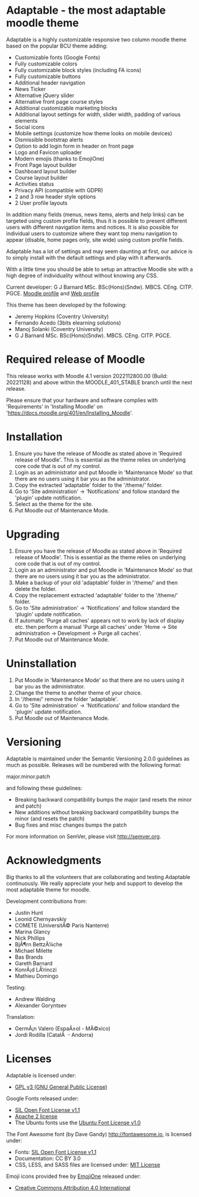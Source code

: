 Adaptable - the most adaptable moodle theme
===========================================

Adaptable is a highly customizable responsive two column moodle theme based on the popular BCU theme adding:

- Customizable fonts (Google Fonts)
- Fully customizable colors
- Fully customizable block styles (including FA icons)
- Fully customizable buttons
- Additional header navigation
- News Ticker
- Alternative jQuery slider
- Alternative front page course styles
- Additional customizable marketing blocks
- Additional layout settings for width, slider width, padding of
  various elements
- Social icons
- Mobile settings (customize how theme looks on mobile devices)
- Dismissible bootstrap alerts
- Option to add login form in header on front page
- Logo and Favicon uploader
- Modern emojis (thanks to EmojiOne)
- Front Page layout builder
- Dashboard layout builder
- Course layout builder
- Activities status
- Privacy API (compatible with GDPR)
- 2 and 3 row header style options 
- 2 User profile layouts

In addition many fields (menus, news items, alerts and help links) can be targeted using custom profile fields, thus it is possible
to present different users with different navigation items and notices. It is also possible for individual users to customize where
they want top menu navigation to appear (disable, home pages only, site wide) using custom profile fields.

Adaptable has a lot of settings and may seem daunting at first, our advice is to simply install with the default settings and play
with it afterwards.

With a little time you should be able to setup an attractive Moodle site with a high degree of individuality without without
knowing any CSS.

Current developer:
G J Barnard MSc. BSc(Hons)(Sndw). MBCS. CEng. CITP. PGCE.  [Moodle profile](https://moodle.org/user/profile.php?id=442195) and [Web profile](https://about.me/gjbarnard)

This theme has been developed by the following:

- Jeremy Hopkins (Coventry University)
- Fernando Acedo (3bits elearning solutions)
- Manoj Solanki (Coventry University)
- G J Barnard MSc. BSc(Hons)(Sndw). MBCS. CEng. CITP. PGCE.

Required release of Moodle
==========================
This release works with Moodle 4.1 version 2022112800.00 (Build: 20221128) and above within the MOODLE_401_STABLE branch until the
next release.

Please ensure that your hardware and software complies with 'Requirements' in 'Installing Moodle' on
'https://docs.moodle.org/401/en/Installing_Moodle'.

Installation
============
 1. Ensure you have the release of Moodle as stated above in 'Required release of Moodle'.  This is essential as the
    theme relies on underlying core code that is out of my control.
 2. Login as an administrator and put Moodle in 'Maintenance Mode' so that there are no users using it bar you as the administrator.
 3. Copy the extracted 'adaptable' folder to the '/theme/' folder.
 4. Go to 'Site administration' -> 'Notifications' and follow standard the 'plugin' update notification.
 5. Select as the theme for the site.
 6. Put Moodle out of Maintenance Mode.

Upgrading
=========
 1. Ensure you have the release of Moodle as stated above in 'Required release of Moodle'.  This is essential as the
    theme relies on underlying core code that is out of my control.
 2. Login as an administrator and put Moodle in 'Maintenance Mode' so that there are no users using it bar you as the administrator.
 3. Make a backup of your old 'adaptable' folder in '/theme/' and then delete the folder.
 4. Copy the replacement extracted 'adaptable' folder to the '/theme/' folder.
 5. Go to 'Site administration' -> 'Notifications' and follow standard the 'plugin' update notification.
 6. If automatic 'Purge all caches' appears not to work by lack of display etc. then perform a manual 'Purge all caches'
    under 'Home -> Site administration -> Development -> Purge all caches'.
 7. Put Moodle out of Maintenance Mode.

Uninstallation
==============
 1. Put Moodle in 'Maintenance Mode' so that there are no users using it bar you as the administrator.
 2. Change the theme to another theme of your choice.
 3. In '/theme/' remove the folder 'adaptable'.
 4. Go to 'Site administration' -> 'Notifications' and follow standard the 'plugin' update notification.
 5. Put Moodle out of Maintenance Mode.

Versioning
==========
Adaptable is maintained under the Semantic Versioning 2.0.0 guidelines as much as possible. Releases will be numbered with the
following format:

major.minor.patch

and following these guidelines:

- Breaking backward compatibility bumps the major (and resets the minor and patch)
- New additions without breaking backward compatibility bumps the minor (and resets the patch)
- Bug fixes and misc changes bumps the patch

For more information on SemVer, please visit http://semver.org.


Acknowledgments
===============
Big thanks to all the volunteers that are collaborating and testing Adaptable continuously. We really appreciate your help and
support to develop the most adaptable theme for moodle.

Development contributions from:

- Justin Hunt
- Leonid Chernyavskiy
- COMETE (UniversitÃ© Paris Nanterre)
- Marina Glancy
- Nick Phillips
- BjÃ¶rn BettzÃ¼che
- Michael Milette
- Bas Brands
- Gareth Barnard
- KonrÃ¡d LÅ‘rinczi
- Mathieu Domingo

Testing:

- Andrew Walding
- Alexander Goryntsev

Translation:

- GermÃ¡n Valero (EspaÃ±ol - MÃ©xico)
- Jordi Rodilla (CatalÃ   - Andorra)

Licenses
========
Adaptable is licensed under:

- [GPL v3 (GNU General Public License)](http://www.gnu.org/licenses)

Google Fonts released under:

- [SIL Open Font License v1.1](http://scripts.sil.org/OFL)
- [Apache 2 license](https://www.apache.org/licenses/LICENSE-2.0)
- The Ubuntu fonts use the [Ubuntu Font License v1.0](http://font.ubuntu.com/ufl/ubuntu-font-licence-1.0.txt)

The Font Awesome font (by Dave Gandy) http://fontawesome.io, is licensed under:

- Fonts: [SIL Open Font License v1.1](http://scripts.sil.org/OFL)
- Documentation: CC BY 3.0
- CSS, LESS, and SASS files are licensed under:
[MIT License](https://opensource.org/licenses/mit-license.html)

Emoji icons provided free by [EmojiOne](http://emojione.com) released under:

- [Creative Commons Attribution 4.0 International](https://creativecommons.org/licenses/by/4.0/)
